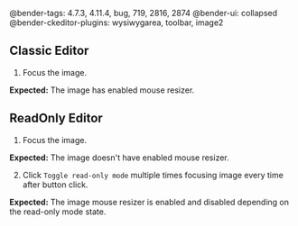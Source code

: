 @bender-tags: 4.7.3, 4.11.4, bug, 719, 2816, 2874
@bender-ui: collapsed
@bender-ckeditor-plugins: wysiwygarea, toolbar, image2

## Classic Editor

1. Focus the image.

**Expected:** The image has enabled mouse resizer.

## ReadOnly Editor

1. Focus the image.

**Expected:** The image doesn't have enabled mouse resizer.

2. Click `Toggle read-only mode` multiple times focusing image every time after button click.

**Expected:** The image mouse resizer is enabled and disabled depending on the read-only mode state.